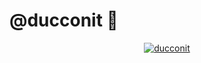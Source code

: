 # @ducconit 👋

<p align="center">
  <a href="https://github.com/ducconit"><img src="https://img.shields.io/github/followers/ducconit.svg?label=GitHub&style=social" alt="ducconit"/></a>
</p>
